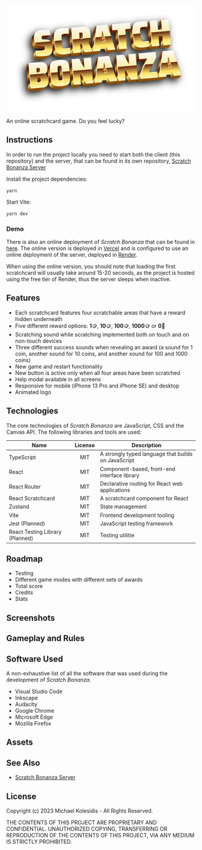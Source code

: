 ![Scratch Bonanza Logo](./public/assets/logo.png)

An online scratchcard game. Do you feel lucky?

## Instructions

In order to run the project locally you need to start both the client (this repository) and the server, that can be found in its own repository, [Scratch Bonanza Server](https://github.com/michaelkolesidis/scratch-bonanza-server)

Install the project dependencies:

```
yarn
```

Start Vite:

```
yarn dev
```

### Demo

There is also an online deployment of _Scratch Bonanza_ that can be found in [here](https://scratch-bonanza.vercel.app/). The online version is deployed in [Vercel](https://vercel.com/) and is configured to use an online deployment of the server, deployed in [Render](https://render.com/).

When using the online version, you should note that loading the first scratchcard will usually take around 15-20 seconds, as the project is hosted using the free tier of Render, thus the server sleeps when inactive.

## Features

- Each scratchcard features four scratchable areas that have a reward hidden underneath
- Five different reward options: **1**🪙, **10**🪙, **100**🪙, **1000**🪙 or **0**🍌
- Scratching sound while scratching implemented both on touch and on non-touch devices
- Three different success sounds when revealing an award (a sound for 1 coin, another sound for 10 coins, and another sound for 100 and 1000 coins)
- New game and restart functionality
- New button is active only when all four areas have been scratched
- Help modal available in all screens
- Responsive for mobile (iPhone 13 Pro and iPhone SE) and desktop
- Animated logo

## Technologies

The core technologies of _Scratch Bonanza_ are JavaScript, CSS and the Canvas API. The following libraries and tools are used:

| Name                            | License | Description                                         |
| ------------------------------- | :-----: | --------------------------------------------------- |
| TypeScript                      |   MIT   | A strongly typed language that builds on JavaScript |
| React                           |   MIT   | Component-based, front-end interface library        |
| React Router                    |   MIT   | Declarative routing for React web applications      |
| React Scratchcard               |   MIT   | A scratchcard component for React                   |
| Zustand                         |   MIT   | State management                                    |
| Vite                            |   MIT   | Frontend development tooling                        |
| Jest (Planned)                  |   MIT   | JavaScript testing framework                        |
| React Testing Library (Planned) |   MIT   | Testing utilitie                                    |

## Roadmap

- Testing
- Different game modes with different sets of awards
- Total score
- Credits
- Stats

## Screenshots

## Gameplay and Rules

## Software Used

A non-exhaustive list of all the software that was used during the development of _Scratch Bonanza_.

- Visual Studio Code
- Inkscape
- Audacity
- Google Chrome
- Microsoft Edge
- Mozilla Firefox

## Assets

## See Also

- [Scratch Bonanza Server](https://github.com/michaelkolesidis/scratch-bonanza-server)

## License

Copyright (c) 2023 Michael Kolesidis - All Rights Reserved.

THE CONTENTS OF THIS PROJECT ARE PROPRIETARY AND CONFIDENTIAL.
UNAUTHORIZED COPYING, TRANSFERRING OR REPRODUCTION OF THE CONTENTS OF THIS PROJECT, VIA ANY MEDIUM IS STRICTLY PROHIBITED.
